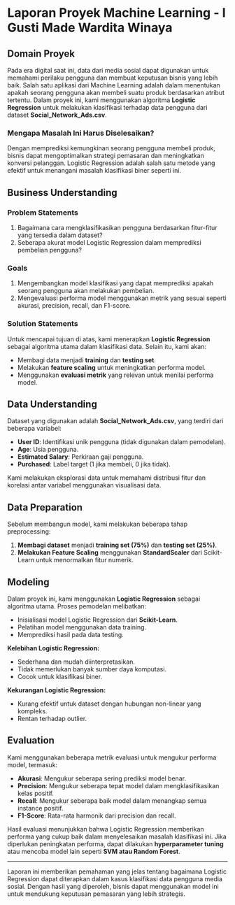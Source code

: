 # Laporan Proyek Machine Learning - I Gusti Made Wardita Winaya 

## Domain Proyek
Pada era digital saat ini, data dari media sosial dapat digunakan untuk memahami perilaku pengguna dan membuat keputusan bisnis yang lebih baik. Salah satu aplikasi dari Machine Learning adalah dalam menentukan apakah seorang pengguna akan membeli suatu produk berdasarkan atribut tertentu. Dalam proyek ini, kami menggunakan algoritma **Logistic Regression** untuk melakukan klasifikasi terhadap data pengguna dari dataset **Social_Network_Ads.csv**.

### Mengapa Masalah Ini Harus Diselesaikan?
Dengan memprediksi kemungkinan seorang pengguna membeli produk, bisnis dapat mengoptimalkan strategi pemasaran dan meningkatkan konversi pelanggan. Logistic Regression adalah salah satu metode yang efektif untuk menangani masalah klasifikasi biner seperti ini.

## Business Understanding

### Problem Statements
1. Bagaimana cara mengklasifikasikan pengguna berdasarkan fitur-fitur yang tersedia dalam dataset?
2. Seberapa akurat model Logistic Regression dalam memprediksi pembelian pengguna?

### Goals
1. Mengembangkan model klasifikasi yang dapat memprediksi apakah seorang pengguna akan melakukan pembelian.
2. Mengevaluasi performa model menggunakan metrik yang sesuai seperti akurasi, precision, recall, dan F1-score.

### Solution Statements
Untuk mencapai tujuan di atas, kami menerapkan **Logistic Regression** sebagai algoritma utama dalam klasifikasi data. Selain itu, kami akan:
- Membagi data menjadi **training** dan **testing set**.
- Melakukan **feature scaling** untuk meningkatkan performa model.
- Menggunakan **evaluasi metrik** yang relevan untuk menilai performa model.

## Data Understanding
Dataset yang digunakan adalah **Social_Network_Ads.csv**, yang terdiri dari beberapa variabel:
- **User ID**: Identifikasi unik pengguna (tidak digunakan dalam pemodelan).
- **Age**: Usia pengguna.
- **Estimated Salary**: Perkiraan gaji pengguna.
- **Purchased**: Label target (1 jika membeli, 0 jika tidak).

Kami melakukan eksplorasi data untuk memahami distribusi fitur dan korelasi antar variabel menggunakan visualisasi data.

## Data Preparation
Sebelum membangun model, kami melakukan beberapa tahap preprocessing:
1. **Membagi dataset** menjadi **training set (75%)** dan **testing set (25%)**.
2. **Melakukan Feature Scaling** menggunakan **StandardScaler** dari Scikit-Learn untuk menormalkan fitur numerik.

## Modeling
Dalam proyek ini, kami menggunakan **Logistic Regression** sebagai algoritma utama. Proses pemodelan melibatkan:
- Inisialisasi model Logistic Regression dari **Scikit-Learn**.
- Pelatihan model menggunakan data training.
- Memprediksi hasil pada data testing.

**Kelebihan Logistic Regression:**
- Sederhana dan mudah diinterpretasikan.
- Tidak memerlukan banyak sumber daya komputasi.
- Cocok untuk klasifikasi biner.

**Kekurangan Logistic Regression:**
- Kurang efektif untuk dataset dengan hubungan non-linear yang kompleks.
- Rentan terhadap outlier.

## Evaluation
Kami menggunakan beberapa metrik evaluasi untuk mengukur performa model, termasuk:
- **Akurasi**: Mengukur seberapa sering prediksi model benar.
- **Precision**: Mengukur seberapa tepat model dalam mengklasifikasikan kelas positif.
- **Recall**: Mengukur seberapa baik model dalam menangkap semua instance positif.
- **F1-Score**: Rata-rata harmonik dari precision dan recall.

Hasil evaluasi menunjukkan bahwa Logistic Regression memberikan performa yang cukup baik dalam menyelesaikan masalah klasifikasi ini. Jika diperlukan peningkatan performa, dapat dilakukan **hyperparameter tuning** atau mencoba model lain seperti **SVM atau Random Forest**.

---
Laporan ini memberikan pemahaman yang jelas tentang bagaimana Logistic Regression dapat diterapkan dalam kasus klasifikasi data pengguna media sosial. Dengan hasil yang diperoleh, bisnis dapat menggunakan model ini untuk mendukung keputusan pemasaran yang lebih strategis.

